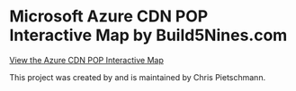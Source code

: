 # Microsoft Azure CDN POP Interactive Map by Build5Nines.com

[View the Azure CDN POP Interactive Map](https://build5nines.com/azure-cdn-endpoint-interactive-map/)

This project was created by and is maintained by Chris Pietschmann.
